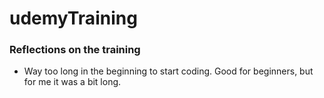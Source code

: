# udemyTraining

### Reflections on the training
- Way too long in the beginning to start coding. Good for beginners, but for me it was a bit long.
